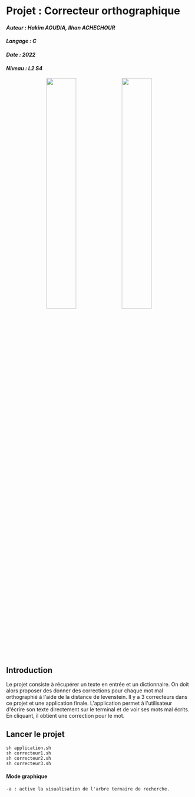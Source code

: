 # Projet : Correcteur orthographique
#### *Auteur : Hakim AOUDIA, Ilhan ACHECHOUR*
#### *Langage : C*
#### *Date : 2022*
#### *Niveau : L2 S4*

<p align="center">
  <img src="https://user-images.githubusercontent.com/106891439/220512085-ae598665-a55f-4b48-978c-3c7d54fa42c3.png" width="40%" height="40%">
  <img src="https://user-images.githubusercontent.com/106891439/220511844-70d9330a-75ad-4991-b9ab-389fa0f3227f.png" width="40%" height="40%">
</p>


## Introduction
Le projet consiste à récupérer un texte en entrée et un dictionnaire. On doit alors proposer des donner des corrections pour chaque mot mal orthographié à l'aide de la distance de levenstein. Il y a 3 correcteurs dans ce projet et une application finale. L'application permet à l'utilisateur d'écrire son texte directement sur le terminal et de voir ses mots mal écrits. En cliquant, il obtient une correction pour le mot.


## Lancer le projet 
    sh application.sh
    sh correcteur1.sh
    sh correcteur2.sh
    sh correcteur3.sh
#### Mode graphique
    -a : active la visualisation de l'arbre ternaire de recherche.
